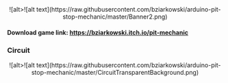 <center>![alt>![alt text](https://raw.githubusercontent.com/bziarkowski/arduino-pit-stop-mechanic/master/Banner2.png)</center>

#### Download game link: https://bziarkowski.itch.io/pit-mechanic

### Circuit

<center>![alt>![alt text](https://raw.githubusercontent.com/bziarkowski/arduino-pit-stop-mechanic/master/CircuitTransparentBackground.png)</center>

